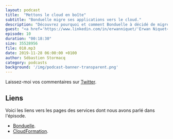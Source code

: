 ```yaml
---
layout: podcast
title:  "Mettons le cloud en boîte"
subtitle: "Bonduelle migre ses applications vers le cloud."
description: "Découvrez pourquoi et comment Bonduelle à décidé de migrer ses applications vers le cloud.  Dans cet épisode, nous parlons technique de migration, accompagnement de projets, automatisation de création d'infrastructure et motivation des équipes."
guest: "<a href='https://www.linkedin.com/in/erwanniquet/'Erwan Niquet</a>, CTO, <a href='https://www.bonduelle.fr/'>Bonduelle</a>."
episode: 10
duration: "00:18:30"
size: 35528956 
file: 010.mp3  
date: 2019-11-28 06:00:00 +0100
author: Sébastien Stormacq
category: podcasts
background: '/img/podcast-banner-transparent.png'
---
```


Laissez-moi vos commentaires sur [Twitter](https://twitter.com/sebsto).

## Liens

Voici les liens vers les pages des services dont nous avons parlé dans l'épisode.

- [Bonduelle](https://www.bonduelle.fr/).
- [CloudFormation]("https://aws.amazon.com/cloudformation").